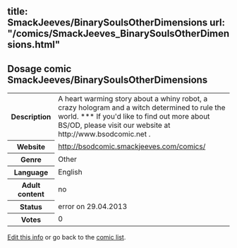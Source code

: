 title: SmackJeeves/BinarySoulsOtherDimensions
url: "/comics/SmackJeeves_BinarySoulsOtherDimensions.html"
---
Dosage comic SmackJeeves/BinarySoulsOtherDimensions
-----------------------------------------

<p id="msg"></p>
<script type="text/javascript">
if (window.location.search === '?edit_info_mail=sent_ok') {
  var elem = document.getElementById("msg");
  elem.innerHTML = 'Edited information sucessfully sent.';
  elem.className = 'ok';
}
</script>
<table class="comicinfo">
<tr>
<th>Description</th><td>A heart warming story about a whiny robot, a crazy hologram and a witch determined to rule the world. *** If you'd like to find out more about BS/OD, please visit our website at http://www.bsodcomic.net .</td>
</tr>
<tr>
<th>Website</th><td><a href="http://bsodcomic.smackjeeves.com/comics/">http://bsodcomic.smackjeeves.com/comics/</a></td>
</tr>
<tr>
<th>Genre</th><td>Other</td>
</tr>
<tr>
<th>Language</th><td>English</td>
</tr>
<tr>
<th>Adult content</th><td>no</td>
</tr>
<tr>
<th>Status</th><td>error on 29.04.2013</td>
</tr>
<tr>
<th>Votes</th><td>0</td>
</tr>
</table>

[Edit this info](SmackJeeves_BinarySoulsOtherDimensions_edit.html) or go back to the [comic list](../comic-index.html).
